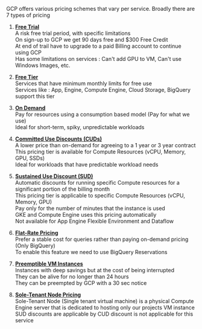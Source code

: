 GCP offers various pricing schemes that vary per service. Broadly there are 7 types of pricing

1. **<u>Free Trial</u>**  
   A risk free trial period, with specific limitations  
   On sign-up to GCP we get 90 days free and $300 Free Credit  
   At end of trail have to upgrade to a paid Billing account to continue using GCP  
   Has some limitations on services : Can't add GPU to VM, Can't use Windows Images, etc.

2. **<u>Free Tier</u>**  
   Services that have minimum monthly limits for free use  
   Services like : App, Engine, Compute Engine, Cloud Storage, BigQuery support this tier

3. **<u>On Demand</u>**  
   Pay for resources using a consumption based model (Pay for what we use)  
   Ideal for short-term, spiky, unpredictable workloads

4. **<u>Committed Use Discounts (CUDs)</u>**  
   A lower price than on-demand for agreeing to a 1 year or 3 year contract  
   This pricing tier is available for Compute Resources (vCPU, Memory, GPU, SSDs)  
   Ideal for workloads that have predictable workload needs

5. **<u>Sustained Use Discount (SUD)</u>**  
   Automatic discounts for running specific Compute resources for a significant portion of the billing month  
   This pricing tier is applicable to specific Compute Resources (vCPU, Memory, GPU)  
   Pay only for the number of minutes that the instance is used  
   GKE and Compute Engine uses this pricing automatically  
   Not available for App Engine Flexible Environment and Dataflow

6. **<u>Flat-Rate Pricing</u>**  
   Prefer a stable cost for queries rather than paying on-demand pricing (Only BigQuery)  
   To enable this feature we need to use BigQuery Reservations

7. **<u>Preemptible VM Instances</u>**  
   Instances with deep savings but at the cost of being interrupted  
   They can be alive for no longer than 24 hours  
   They can be preempted by GCP with a 30 sec notice

8. **<u>Sole-Tenant Node Pricing</u>**  
   Sole-Tenant Node (Single tenant virtual machine) is a physical Compute Engine server that is dedicated to hosting only our projects VM instance  
   SUD discounts are applicable by CUD discount is not applicable for this service
